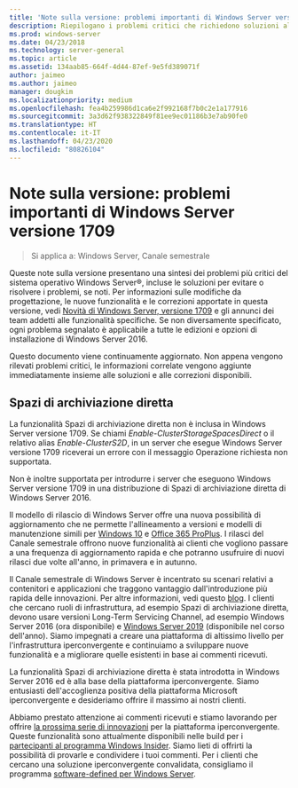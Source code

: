 ```yaml
---
title: 'Note sulla versione: problemi importanti di Windows Server versione 1709'
description: Riepilogano i problemi critici che richiedono soluzioni alternative per evitare l'arresto anomalo del sistema, i blocchi, gli errori di installazione o la perdita di dati.
ms.prod: windows-server
ms.date: 04/23/2018
ms.technology: server-general
ms.topic: article
ms.assetid: 134aab85-664f-4d44-87ef-9e5fd389071f
author: jaimeo
ms.author: jaimeo
manager: dougkim
ms.localizationpriority: medium
ms.openlocfilehash: fea4b259986d1ca6e2f992168f7b0c2e1a177916
ms.sourcegitcommit: 3a3d62f938322849f81ee9ec01186b3e7ab90fe0
ms.translationtype: HT
ms.contentlocale: it-IT
ms.lasthandoff: 04/23/2020
ms.locfileid: "80826104"
---
```

# <a name="release-notes-important-issues-in-windows-server-version-1709"></a>Note sulla versione: problemi importanti di Windows Server versione 1709

>Si applica a: Windows Server, Canale semestrale

Queste note sulla versione presentano una sintesi dei problemi più critici del sistema operativo Windows Server&reg;, incluse le soluzioni per evitare o risolvere i problemi, se noti. Per informazioni sulle modifiche da progettazione, le nuove funzionalità e le correzioni apportate in questa versione, vedi [Novità di Windows Server, versione 1709](whats-new-in-windows-server-1709.md) e gli annunci dei team addetti alle funzionalità specifiche. Se non diversamente specificato, ogni problema segnalato è applicabile a tutte le edizioni e opzioni di installazione di Windows Server 2016.  

Questo documento viene continuamente aggiornato. Non appena vengono rilevati problemi critici, le informazioni correlate vengono aggiunte immediatamente insieme alle soluzioni e alle correzioni disponibili.  
  
## <a name="storage-spaces-direct"></a>Spazi di archiviazione diretta
[comment]: # (ID: sconosciuto; mittente: stevenek; stato: approvato)  
La funzionalità Spazi di archiviazione diretta non è inclusa in Windows Server versione 1709. Se chiami *Enable-ClusterStorageSpacesDirect* o il relativo alias *Enable-ClusterS2D*, in un server che esegue Windows Server versione 1709 riceverai un errore con il messaggio Operazione richiesta non supportata.

Non è inoltre supportata per introdurre i server che eseguono Windows Server versione 1709 in una distribuzione di Spazi di archiviazione diretta di Windows Server 2016.

Il modello di rilascio di Windows Server offre una nuova possibilità di aggiornamento che ne permette l'allineamento a versioni e modelli di manutenzione simili per [Windows 10](https://docs.microsoft.com/windows/deployment/update/waas-overview) e [Office 365 ProPlus](https://support.office.com/article/Overview-of-the-upcoming-changes-to-Office-365-ProPlus-update-management-78b33779-9356-4cdf-9d2c-08350ef05cca?ui=en-US&rs=en-US&ad=US). I rilasci del Canale semestrale offrono nuove funzionalità ai clienti che vogliono passare a una frequenza di aggiornamento rapida e che potranno usufruire di nuovi rilasci due volte all'anno, in primavera e in autunno.

Il Canale semestrale di Windows Server è incentrato su scenari relativi a contenitori e applicazioni che traggono vantaggio dall'introduzione più rapida delle innovazioni. Per altre informazioni, vedi questo [blog](https://cloudblogs.microsoft.com/windowsserver/2018/03/29/windows-server-semi-annual-channel-update). I clienti che cercano ruoli di infrastruttura, ad esempio Spazi di archiviazione diretta, devono usare versioni Long-Term Servicing Channel, ad esempio Windows Server 2016 (ora disponibile) e [Windows Server 2019](https://cloudblogs.microsoft.com/windowsserver/2018/03/20/introducing-windows-server-2019-now-available-in-preview) (disponibile nel corso dell'anno). Siamo impegnati a creare una piattaforma di altissimo livello per l'infrastruttura iperconvergente e continuiamo a sviluppare nuove funzionalità e a migliorare quelle esistenti in base ai commenti ricevuti. 

La funzionalità Spazi di archiviazione diretta è stata introdotta in Windows Server 2016 ed è alla base della piattaforma iperconvergente. Siamo entusiasti dell'accoglienza positiva della piattaforma Microsoft iperconvergente e desideriamo offrire il massimo ai nostri clienti.

Abbiamo prestato attenzione ai commenti ricevuti e stiamo lavorando per offrire [la prossima serie di innovazioni](https://blogs.technet.microsoft.com/windowsserver/2017/09/07/sneak-peek-2-windows-server-version-1709-hyper-converged-infrastructure/) per la piattaforma iperconvergente. Queste funzionalità sono attualmente disponibili nelle build per i [partecipanti al programma Windows Insider](https://insider.windows.com/for-business/). Siamo lieti di offrirti la possibilità di provarle e condividere i tuoi commenti. Per i clienti che cercano una soluzione iperconvergente convalidata, consigliamo il programma [software-defined per Windows Server](https://microsoft.com/wssd).
